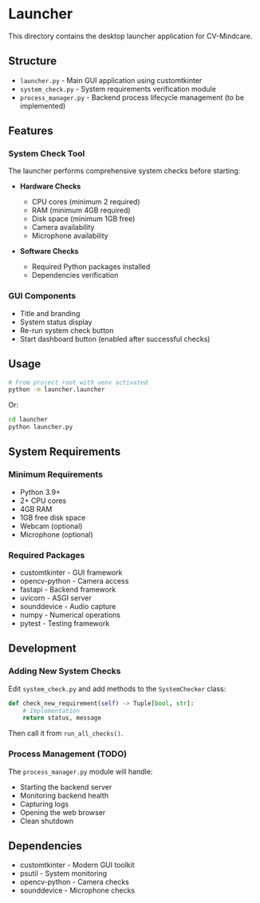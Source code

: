 # Launcher

This directory contains the desktop launcher application for CV-Mindcare.

## Structure

- `launcher.py` - Main GUI application using customtkinter
- `system_check.py` - System requirements verification module
- `process_manager.py` - Backend process lifecycle management (to be implemented)

## Features

### System Check Tool
The launcher performs comprehensive system checks before starting:

- **Hardware Checks**
  - CPU cores (minimum 2 required)
  - RAM (minimum 4GB required)
  - Disk space (minimum 1GB free)
  - Camera availability
  - Microphone availability

- **Software Checks**
  - Required Python packages installed
  - Dependencies verification

### GUI Components
- Title and branding
- System status display
- Re-run system check button
- Start dashboard button (enabled after successful checks)

## Usage

```bash
# From project root with venv activated
python -m launcher.launcher
```

Or:

```bash
cd launcher
python launcher.py
```

## System Requirements

### Minimum Requirements
- Python 3.9+
- 2+ CPU cores
- 4GB RAM
- 1GB free disk space
- Webcam (optional)
- Microphone (optional)

### Required Packages
- customtkinter - GUI framework
- opencv-python - Camera access
- fastapi - Backend framework
- uvicorn - ASGI server
- sounddevice - Audio capture
- numpy - Numerical operations
- pytest - Testing framework

## Development

### Adding New System Checks
Edit `system_check.py` and add methods to the `SystemChecker` class:

```python
def check_new_requirement(self) -> Tuple[bool, str]:
    # Implementation
    return status, message
```

Then call it from `run_all_checks()`.

### Process Management (TODO)
The `process_manager.py` module will handle:
- Starting the backend server
- Monitoring backend health
- Capturing logs
- Opening the web browser
- Clean shutdown

## Dependencies

- customtkinter - Modern GUI toolkit
- psutil - System monitoring
- opencv-python - Camera checks
- sounddevice - Microphone checks
